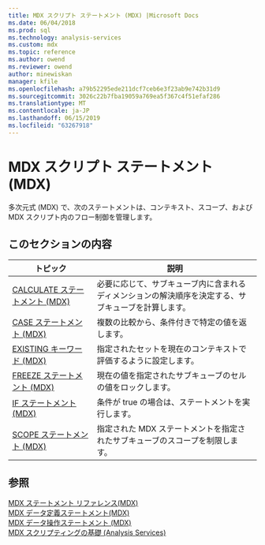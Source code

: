 ```yaml
---
title: MDX スクリプト ステートメント (MDX) |Microsoft Docs
ms.date: 06/04/2018
ms.prod: sql
ms.technology: analysis-services
ms.custom: mdx
ms.topic: reference
ms.author: owend
ms.reviewer: owend
author: minewiskan
manager: kfile
ms.openlocfilehash: a79b52295ede211dcf7ceb6e3f23ab9e742b31d9
ms.sourcegitcommit: 3026c22b7fba19059a769ea5f367c4f51efaf286
ms.translationtype: MT
ms.contentlocale: ja-JP
ms.lasthandoff: 06/15/2019
ms.locfileid: "63267918"
---
```

# <a name="mdx-scripting-statements-mdx"></a>MDX スクリプト ステートメント (MDX)


  多次元式 (MDX) で、次のステートメントは、コンテキスト、スコープ、および MDX スクリプト内のフロー制御を管理します。  
  
## <a name="in-this-section"></a>このセクションの内容  
  
|トピック|説明|  
|-----------|-----------------|  
|[CALCULATE ステートメント (MDX)](../mdx/mdx-scripting-calculate.md)|必要に応じて、サブキューブ内に含まれるディメンションの解決順序を決定する、サブキューブを計算します。|  
|[CASE ステートメント (MDX)](../mdx/case-statement-mdx.md)|複数の比較から、条件付きで特定の値を返します。|  
|[EXISTING キーワード (MDX)](../analysis-services/multidimensional-models/mdx/mdx-query-existing-keyword.md)|指定されたセットを現在のコンテキストで評価するように設定します。|  
|[FREEZE ステートメント (MDX)](../mdx/mdx-scripting-freeze.md)|現在の値を指定されたサブキューブのセルの値をロックします。|  
|[IF ステートメント (MDX)](../mdx/mdx-scripting-if.md)|条件が true の場合は、ステートメントを実行します。|  
|[SCOPE ステートメント (MDX)](../mdx/mdx-scripting-scope.md)|指定された MDX ステートメントを指定されたサブキューブのスコープを制限します。|  
  
## <a name="see-also"></a>参照  
 [MDX ステートメント リファレンス&#40;MDX&#41;](../mdx/mdx-statement-reference-mdx.md)   
 [MDX データ定義ステートメント&#40;MDX&#41;](../mdx/mdx-data-definition-statements-mdx.md)   
 [MDX データ操作ステートメント &#40;MDX&#41;](../mdx/mdx-data-manipulation-statements-mdx.md)   
 [MDX スクリプティングの基礎 (Analysis Services)](../analysis-services/multidimensional-models/mdx/mdx-scripting-fundamentals-analysis-services.md)  
  
  
